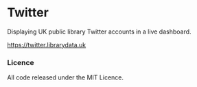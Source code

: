 # Twitter

Displaying UK public library Twitter accounts in a live dashboard.

https://twitter.librarydata.uk

### Licence

All code released under the MIT Licence.
